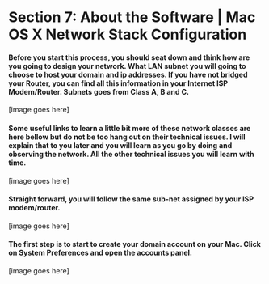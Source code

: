 # Section 7: About the Software | Mac OS X Network Stack Configuration

#### Before you start this process, you should seat down and think how are you going to design your network. What LAN subnet you will going to choose to host your domain and ip addresses. If you have not bridged your Router, you can find all this information in your Internet ISP Modem/Router. Subnets goes from Class A, B and C.

[image goes here]

#### Some useful links to learn a little bit more of these network classes are here bellow but do not be too hang out on their technical issues. I will explain that to you later and you will learn as you go by doing and observing the network. All the other technical issues you will learn with time.

[image goes here]

#### Straight forward, you will follow the same sub-net assigned by your ISP modem/router. 

[image goes here]

#### The first step is to start to create your domain account on your Mac. Click on System Preferences and open the accounts panel.

[image goes here]

